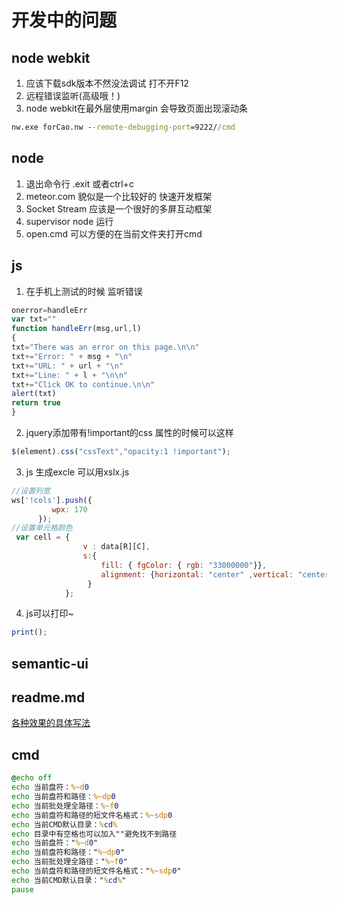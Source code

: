 # 开发中的问题
## node webkit 
1. 应该下载sdk版本不然没法调试 打不开F12
2. 远程错误监听(高级哦！)
3. node webkit在最外层使用margin 会导致页面出现滚动条
```cmd
nw.exe forCao.nw --remote-debugging-port=9222//cmd
```
## node
1. 退出命令行 .exit 或者ctrl+c
2. meteor.com 貌似是一个比较好的 快速开发框架
3. Socket Stream 应该是一个很好的多屏互动框架
4. supervisor node 运行
5. open.cmd 可以方便的在当前文件夹打开cmd
## js
1. 在手机上测试的时候 监听错误
```js
onerror=handleErr
var txt=""
function handleErr(msg,url,l)
{
txt="There was an error on this page.\n\n"
txt+="Error: " + msg + "\n"
txt+="URL: " + url + "\n"
txt+="Line: " + l + "\n\n"
txt+="Click OK to continue.\n\n"
alert(txt)
return true
}
``` 
2. jquery添加带有!important的css 属性的时候可以这样
``` js
$(element).css("cssText","opacity:1 !important");
```
3. js 生成excle 可以用xslx.js
``` js
//设置列宽
ws['!cols'].push({  
         wpx: 170  
      });  
//设置单元格颜色
 var cell = {  
                v : data[R][C],  
                s:{  
                    fill: { fgColor: { rgb: "33000000"}},  
                    alignment: {horizontal: "center" ,vertical: "center"},  
                 }  
            };      
```
4. js可以打印~
``` js
print();
```
## semantic-ui
	
## readme.md
[各种效果的具体写法](https://github.com/guodongxiaren/README)
## cmd
``` cmd
@echo off
echo 当前盘符：%~d0
echo 当前盘符和路径：%~dp0
echo 当前批处理全路径：%~f0
echo 当前盘符和路径的短文件名格式：%~sdp0
echo 当前CMD默认目录：%cd%
echo 目录中有空格也可以加入""避免找不到路径
echo 当前盘符："%~d0"
echo 当前盘符和路径："%~dp0"
echo 当前批处理全路径："%~f0"
echo 当前盘符和路径的短文件名格式："%~sdp0"
echo 当前CMD默认目录："%cd%"
pause
```